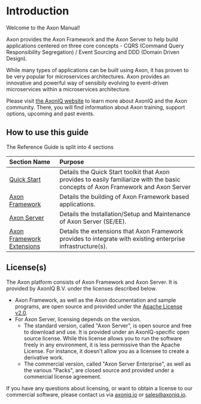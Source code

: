 # Introduction

Welcome to the Axon Manual!

Axon provides the Axon Framework and the Axon Server to help build applications centered on three core concepts - CQRS \(Command Query Responsibility Segregation\) / Event Sourcing and DDD \(Domain Driven Design\).

While many types of applications can be built using Axon, it has proven to be very popular for microservices architectures. Axon provides an innovative and powerful way of sensibily evolving to event-driven microservices within a microservices architecture.

Please visit [the AxonIQ website](https://axoniq.io/) to learn more about AxonIQ and the Axon community. There, you will find information about Axon training, support options, upcoming and past events.

## How to use this guide

The Reference Guide is split into 4 sections

| Section Name | Purpose |
| :--- | :--- |
| [Quick Start](getting-started/quick-start.md) | Details the Quick Start toolkit that Axon provides to easily familiarize with the basic concepts of Axon Framework and Axon Server |
| [Axon Framework](axon-framework/introduction.md) | Details the building of Axon Framework based applications. |
| [Axon Server](axon-server/introduction.md) | Details the Installation/Setup and Maintenance of Axon Server \(SE/EE\). |
| [Axon Framework Extensions](release-notes/axon-framework-extensions.md) | Details the extensions that Axon Framework provides to integrate with existing enterprise infrastructure\(s\). |

## License\(s\)

The Axon platform consists of Axon Framework and Axon Server. It is provided by AxonIQ B.V. under the licenses described below.

* Axon Framework, as well as the Axon documentation and sample programs, are open source and provided under the [Apache License v2.0](http://www.apache.org/licenses/LICENSE-2.0).
* For Axon Server, licensing depends on the version.
  * The standard version, called "Axon Server", is open source and free to download and use. It is provided under an AxonIQ-specific open source license. While this license allows you to run the software freely in any environment, it is less permissive than the Apache License. For instance, it doesn't allow you as a licensee to create a derivative work.
  * The commercial version, called "Axon Server Enterprise", as well as the various "Packs", are closed source and provided under a commercial license agreement.

If you have any questions about licensing, or want to obtain a license to our commercial software, please contact us via [axoniq.io](https://axoniq.io) or [sales@axoniq.io](mailto:sales@axoniq.io).

